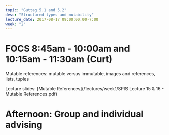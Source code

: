 ```yaml
---
topic: "Guttag 5.1 and 5.2"
desc: "Structured types and mutability"
lecture_date: 2017-08-17 09:00:00.00-7:00
week: "2"
---
```


# FOCS 8:45am - 10:00am and 10:15am - 11:30am (Curt)
Mutable references: mutable versus immutable, images and references, lists, tuples

Lecture slides: [Mutable References](/lectures/week1/SPIS Lecture 15 & 16 - Mutable References.pdf)



# Afternoon: Group and individual advising
